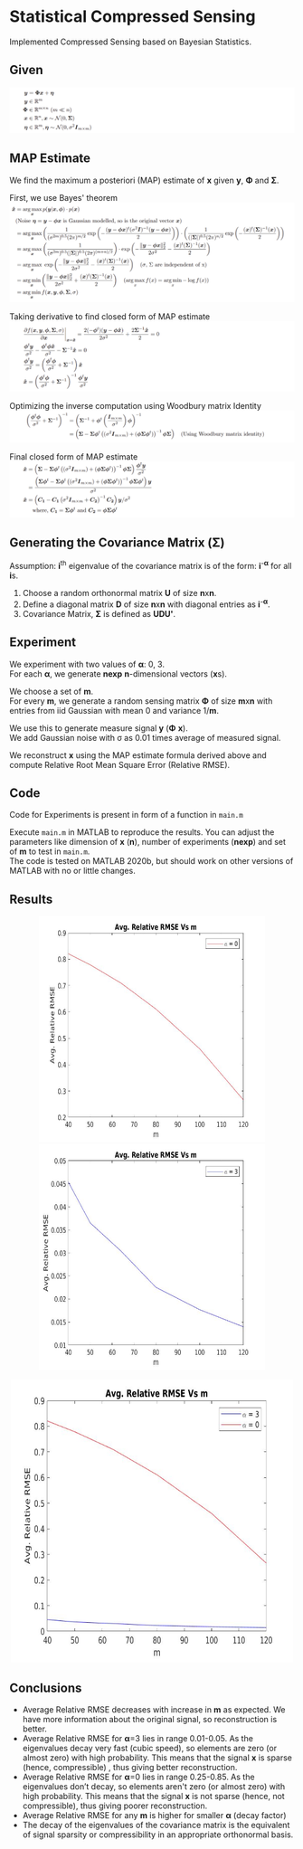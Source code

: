 # Statistical Compressed Sensing

Implemented Compressed Sensing based on Bayesian Statistics.

## Given

![](others/given.png)

## MAP Estimate

We find the maximum a posteriori (MAP) estimate of **x** given **y**, **Φ** and **Σ**.

First, we use Bayes' theorem  
![](others/map_arg.png)

Taking derivative to find closed form of MAP estimate  
![](others/map_derivative.png)

Optimizing the inverse computation using Woodbury matrix Identity  
![](others/optimize.png)

Final closed form of MAP estimate  
![](others/map_final.png)

## Generating the Covariance Matrix (Σ)

Assumption: **i**<sup>th</sup> eigenvalue of the covariance matrix is of the form: **i**<sup>-**α**</sup> for all **i**s.

1. Choose a random orthonormal matrix **U** of size **n**x**n**.
2. Define a diagonal matrix **D** of size **n**x**n** with diagonal entries as **i**<sup>-**α**</sup>.
3. Covariance Matrix, **Σ** is defined as **UDU'**.

## Experiment

We experiment with two values of **α**: 0, 3.  
For each **α**, we generate **nexp** **n**-dimensional vectors (**x**s).

We choose a set of **m**.  
For every **m**, we generate a random sensing matrix **Φ** of size **m**x**n** with entries from iid Gaussian with mean 0 and variance 1/**m**.

We use this to generate measure signal **y** (**Φ** **x**).  
We add Gaussian noise with σ as 0.01 times average of measured signal.

We reconstruct **x** using the MAP estimate formula derived above and compute Relative Root Mean Square Error (Relative RMSE).

## Code

Code for Experiments is present in form of a function in `main.m`

Execute `main.m` in MATLAB to reproduce the results. You can adjust the parameters like dimension of **x** (**n**), number of experiments (**nexp**) and set of **m** to test in `main.m`.  
The code is tested on MATLAB 2020b, but should work on other versions of MATLAB with no or little changes.

## Results

<p align="center">
  <img src="plots/0.jpg" width="400" height="400"> <img src="plots/3.jpg" width="400" height="400">
</p>

<p align="center">
  <img src="plots/both.jpg" width="500" height="500">
</p>

## Conclusions

- Average Relative RMSE decreases with increase in **m** as expected. We have more information about the original signal, so reconstruction is better.
- Average Relative RMSE for **α**=3 lies in range 0.01-0.05. As the eigenvalues decay very fast (cubic speed), so elements are zero (or almost zero) with high probability. This means that the signal **x** is sparse (hence, compressible) , thus giving better reconstruction.
- Average Relative RMSE for **α**=0 lies in range 0.25-0.85. As the eigenvalues don’t decay, so elements aren't zero (or almost zero) with high probability. This means that the signal **x** is not sparse (hence, not compressible), thus giving poorer reconstruction.
- Average Relative RMSE for any **m** is higher for smaller **α** (decay factor)
- The decay of the eigenvalues of the covariance matrix is the equivalent of signal sparsity or compressibility in an appropriate orthonormal basis.
